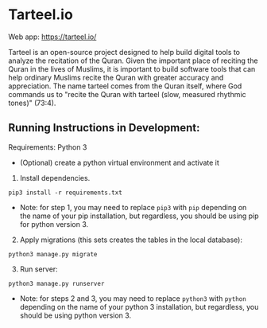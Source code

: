 # Tarteel.io

Web app: https://tarteel.io/

Tarteel is an open-source project designed to help build digital tools to analyze the recitation of the Quran. Given the important place of reciting the Quran in the lives of Muslims, it is important to build software tools that can help ordinary Muslims recite the Quran with greater accuracy and appreciation. The name tarteel comes from the Quran itself, where God commands us to "recite the Quran with tarteel (slow, measured rhythmic tones)" (73:4).

## Running Instructions in Development:

Requirements: Python 3

- (Optional) create a python virtual environment and activate it

1. Install dependencies.

```
pip3 install -r requirements.txt
```
- Note: for step 1, you may need to replace `pip3` with `pip` depending on the name of your pip installation, but regardless, you should be using pip for python version 3.

2. Apply migrations (this sets creates the tables in the local database):

```
python3 manage.py migrate
```

3. Run server:

```
python3 manage.py runserver
```

- Note: for steps 2 and 3, you may need to replace `python3` with `python` depending on the name of your python 3 installation, but regardless, you should be using python version 3.
